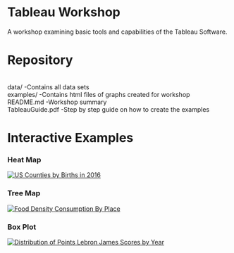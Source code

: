 # Tableau Workshop
A workshop examining basic tools and capabilities of the Tableau Software.

# Repository

<br>data/                     -Contains all data sets
<br>examples/                 -Contains html files of graphs created for workshop
<br>README.md                 -Workshop summary
<br>TableauGuide.pdf          -Step by step guide on how to create the examples

# Interactive Examples

<h3>Heat Map</h3>
<div class='tableauPlaceholder' id='viz1521138511319' style='position: relative'><noscript><a href='https://rawgit.com/GTLibraryDataVisualization/Tableau-Workshop/master/examples/HeatMap.html'><img alt='US Counties by Births in 2016 ' src='https:&#47;&#47;public.tableau.com&#47;static&#47;images&#47;Ta&#47;TableauLessonHeatMapExample&#47;Sheet1&#47;1_rss.png' style='border: none' /></a></noscript><object class='tableauViz'  style='display:none;'><param name='host_url' value='https%3A%2F%2Fpublic.tableau.com%2F' /> <param name='embed_code_version' value='3' /> <param name='site_root' value='' /><param name='name' value='TableauLessonHeatMapExample&#47;Sheet1' /><param name='tabs' value='no' /><param name='toolbar' value='yes' /><param name='static_image' value='https:&#47;&#47;public.tableau.com&#47;static&#47;images&#47;Ta&#47;TableauLessonHeatMapExample&#47;Sheet1&#47;1.png' /> <param name='animate_transition' value='yes' /><param name='display_static_image' value='yes' /><param name='display_spinner' value='yes' /><param name='display_overlay' value='yes' /><param name='display_count' value='yes' /></object></div>

<h3>Tree Map</h3>
<div class='tableauPlaceholder' id='viz1521138635666' style='position: relative'><noscript><a href='https://rawgit.com/GTLibraryDataVisualization/Tableau-Workshop/master/examples/TreeMap.html'><img alt='Food Density Consumption By Place ' src='https:&#47;&#47;public.tableau.com&#47;static&#47;images&#47;Ta&#47;TableauLessonTreeMap&#47;Sheet1&#47;1_rss.png' style='border: none' /></a></noscript><object class='tableauViz'  style='display:none;'><param name='host_url' value='https%3A%2F%2Fpublic.tableau.com%2F' /> <param name='embed_code_version' value='3' /> <param name='site_root' value='' /><param name='name' value='TableauLessonTreeMap&#47;Sheet1' /><param name='tabs' value='no' /><param name='toolbar' value='yes' /><param name='static_image' value='https:&#47;&#47;public.tableau.com&#47;static&#47;images&#47;Ta&#47;TableauLessonTreeMap&#47;Sheet1&#47;1.png' /> <param name='animate_transition' value='yes' /><param name='display_static_image' value='yes' /><param name='display_spinner' value='yes' /><param name='display_overlay' value='yes' /><param name='display_count' value='yes' /></object></div>

<h3>Box Plot</h3>
<div class='tableauPlaceholder' id='viz1521140825361' style='position: relative'><noscript><a href='https://rawgit.com/GTLibraryDataVisualization/Tableau-Workshop/master/examples/BoxPlot.html'><img alt='Distribution of Points Lebron James Scores by Year ' src='https:&#47;&#47;public.tableau.com&#47;static&#47;images&#47;Di&#47;DistributionofPointsLebronJamesScoresbyYear&#47;Sheet1&#47;1_rss.png' style='border: none' /></a></noscript><object class='tableauViz'  style='display:none;'><param name='host_url' value='https%3A%2F%2Fpublic.tableau.com%2F' /> <param name='embed_code_version' value='3' /> <param name='site_root' value='' /><param name='name' value='DistributionofPointsLebronJamesScoresbyYear&#47;Sheet1' /><param name='tabs' value='no' /><param name='toolbar' value='yes' /><param name='static_image' value='https:&#47;&#47;public.tableau.com&#47;static&#47;images&#47;Di&#47;DistributionofPointsLebronJamesScoresbyYear&#47;Sheet1&#47;1.png' /> <param name='animate_transition' value='yes' /><param name='display_static_image' value='yes' /><param name='display_spinner' value='yes' /><param name='display_overlay' value='yes' /><param name='display_count' value='yes' /><param name='filter' value='publish=yes' /></object></div>
